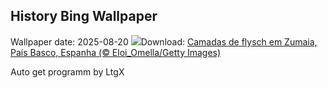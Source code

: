 ## History Bing Wallpaper
Wallpaper date: 2025-08-20
![](https://www.bing.com/th?id=OHR.GipuzcoaSummer_PT-BR3784755779_UHD.jpg&w=1000)Download: [Camadas de flysch em Zumaia, País Basco, Espanha (© Eloi_Omella/Getty Images)](https://www.bing.com/th?id=OHR.GipuzcoaSummer_PT-BR3784755779_UHD.jpg)

Auto get programm by LtgX
